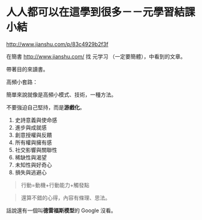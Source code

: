 # 人人都可以在這學到很多－－元學習結課小結

http://www.jianshu.com/p/83c4929b2f3f

在簡書 http://www.jianshu.com/ 找 元学习 （一定要簡體），中看到的文章。

帶著目的來讀書。

高頻小套路：

簡單來說就像是高頻小模式、技術，一種方法。



不要強迫自己堅持，而是**游戲化**。

1. 史詩意義與使命感
2. 進步與成就感
3. 創意授權與反饋
4. 所有權與擁有感
5. 社交影響與關聯性
6. 稀缺性與渴望
7. 未知性與好奇心
8. 損失與逃避心



> 行動=動機+行動能力+觸發點



> 還算不錯的心得，內容有條理、思法。



話說還有一個叫**德雷福斯模型**的 Google 沒看。